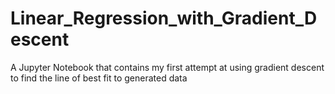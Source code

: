 # Linear_Regression_with_Gradient_Descent
A Jupyter Notebook that contains my first attempt at using gradient descent to find the line of best fit to generated data
